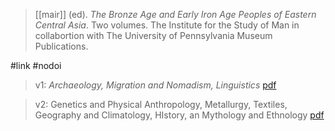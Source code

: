 > [[mair]] (ed). *The Bronze Age and Early Iron Age Peoples of Eastern Central Asia*. Two volumes. The Institute for the Study of Man in collabortion with The University of Pennsylvania Museum Publications.

#link #nodoi 

> v1: *Archaeology, Migration and Nomadism, Linguistics*
> [pdf](a/mair1998v1.pdf)

> v2: Genetics and Physical Anthropology, Metallurgy, Textiles, Geography and Climatology, HIstory, an Mythology and Ethnology
> [pdf](a/mair1998v2.pdf)